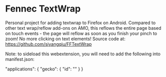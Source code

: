 # Fennec TextWrap
Personal project for adding textwrap to Firefox on Android. Compared to other text wrap/reflow add-ons on AMO, this reflows the entire page based on touch events - the page will reflow as soon as you finish your pinch to zoom! No more clicking on text elements! Source code at: https://github.com/siyangqiu/FFTextWrap

Note: to sideload this webextension, you will need to add the following into manifest.json:

"applications": {
    "gecko": {
    "id": "<some sort of id>"
    }
}
